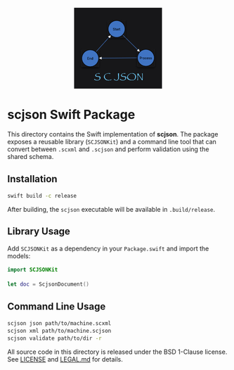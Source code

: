 <p align="center"><img src="../scjson.png" alt="scjson logo" width="200"/></p>

# scjson Swift Package

This directory contains the Swift implementation of **scjson**. The package exposes a reusable library (`SCJSONKit`) and a command line tool that can convert between `.scxml` and `.scjson` and perform validation using the shared schema.

## Installation

```bash
swift build -c release
```

After building, the `scjson` executable will be available in `.build/release`.

## Library Usage

Add `SCJSONKit` as a dependency in your `Package.swift` and import the models:

```swift
import SCJSONKit

let doc = ScjsonDocument()
```

## Command Line Usage

```bash
scjson json path/to/machine.scxml
scjson xml path/to/machine.scjson
scjson validate path/to/dir -r
```

All source code in this directory is released under the BSD 1-Clause license. See [LICENSE](./LICENSE) and [LEGAL.md](./LEGAL.md) for details.
